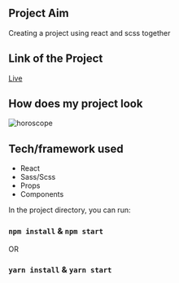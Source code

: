 
## Project Aim

Creating a project using react and scss together


##  Link of the Project
[Live](https://astrology-rct.vercel.app)






## How does my project look
![horoscope](./public/horoscope.gif)



## Tech/framework used

* React
* Sass/Scss
* Props
* Components



In the project directory, you can run:

### `npm install`  &   `npm start`

OR

### `yarn install`   &  `yarn start`

